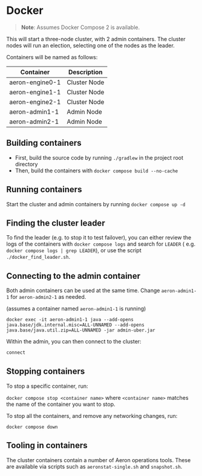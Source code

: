 # Docker

> **Note**: Assumes Docker Compose 2 is available.

This will start a three-node cluster, with 2 admin containers.
The cluster nodes will run an election, selecting one of the nodes as the leader.

Containers will be named as follows:

| Container      | Description  |
|----------------|--------------|
| aeron-engine0-1 | Cluster Node |
| aeron-engine1-1 | Cluster Node |
| aeron-engine2-1 | Cluster Node |
| aeron-admin1-1  | Admin Node   |
| aeron-admin2-1  | Admin Node   |

## Building containers

- First, build the source code by running `./gradlew` in the project root directory
- Then, build the containers with `docker compose build --no-cache`

## Running containers

Start the cluster and admin containers by running `docker compose up -d`

## Finding the cluster leader

To find the leader (e.g. to stop it to test failover), you can either review the logs of the containers with `docker compose logs` and search for `LEADER` (
e.g. `docker compose logs | grep LEADER`), or use the script `./docker_find_leader.sh`.

## Connecting to the admin container

Both admin containers can be used at the same time. Change `aeron-admin1-1` for `aeron-admin2-1` as needed.

(assumes a container named `aeron-admin1-1` is running)

`docker exec -it aeron-admin1-1 java --add-opens java.base/jdk.internal.misc=ALL-UNNAMED --add-opens java.base/java.util.zip=ALL-UNNAMED -jar admin-uber.jar`

Within the admin, you can then connect to the cluster:

```bash
connect
```

## Stopping containers

To stop a specific container, run:

`docker compose stop <container name>` where `<container name>` matches the name of the container you want to stop.

To stop all the containers, and remove any networking changes, run:

`docker compose down`

## Tooling in containers

The cluster containers contain a number of Aeron operations tools. These are available via scripts such as `aeronstat-single.sh` and `snapshot.sh`.
